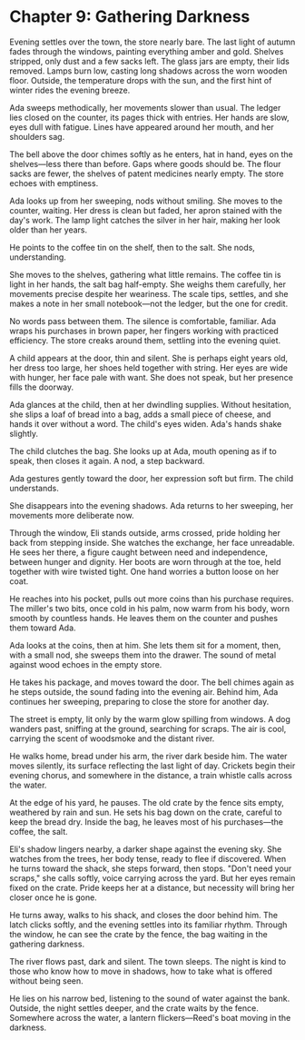 # Chapter 9: Gathering Darkness

Evening settles over the town, the store nearly bare. The last light of autumn fades through the windows, painting everything amber and gold. Shelves stripped, only dust and a few sacks left. The glass jars are empty, their lids removed. Lamps burn low, casting long shadows across the worn wooden floor. Outside, the temperature drops with the sun, and the first hint of winter rides the evening breeze.

Ada sweeps methodically, her movements slower than usual. The ledger lies closed on the counter, its pages thick with entries. Her hands are slow, eyes dull with fatigue. Lines have appeared around her mouth, and her shoulders sag.

The bell above the door chimes softly as he enters, hat in hand, eyes on the shelves—less there than before. Gaps where goods should be. The flour sacks are fewer, the shelves of patent medicines nearly empty. The store echoes with emptiness.

Ada looks up from her sweeping, nods without smiling. She moves to the counter, waiting. Her dress is clean but faded, her apron stained with the day's work. The lamp light catches the silver in her hair, making her look older than her years.

He points to the coffee tin on the shelf, then to the salt. She nods, understanding.

She moves to the shelves, gathering what little remains. The coffee tin is light in her hands, the salt bag half-empty. She weighs them carefully, her movements precise despite her weariness. The scale tips, settles, and she makes a note in her small notebook—not the ledger, but the one for credit.

No words pass between them. The silence is comfortable, familiar. Ada wraps his purchases in brown paper, her fingers working with practiced efficiency. The store creaks around them, settling into the evening quiet.

A child appears at the door, thin and silent. She is perhaps eight years old, her dress too large, her shoes held together with string. Her eyes are wide with hunger, her face pale with want. She does not speak, but her presence fills the doorway.

Ada glances at the child, then at her dwindling supplies. Without hesitation, she slips a loaf of bread into a bag, adds a small piece of cheese, and hands it over without a word. The child's eyes widen. Ada's hands shake slightly.

The child clutches the bag. She looks up at Ada, mouth opening as if to speak, then closes it again. A nod, a step backward.

Ada gestures gently toward the door, her expression soft but firm. The child understands.

She disappears into the evening shadows. Ada returns to her sweeping, her movements more deliberate now.

Through the window, Eli stands outside, arms crossed, pride holding her back from stepping inside. She watches the exchange, her face unreadable. He sees her there, a figure caught between need and independence, between hunger and dignity. Her boots are worn through at the toe, held together with wire twisted tight. One hand worries a button loose on her coat.

He reaches into his pocket, pulls out more coins than his purchase requires. The miller's two bits, once cold in his palm, now warm from his body, worn smooth by countless hands. He leaves them on the counter and pushes them toward Ada.

Ada looks at the coins, then at him. She lets them sit for a moment, then, with a small nod, she sweeps them into the drawer. The sound of metal against wood echoes in the empty store.

He takes his package, and moves toward the door. The bell chimes again as he steps outside, the sound fading into the evening air. Behind him, Ada continues her sweeping, preparing to close the store for another day.

The street is empty, lit only by the warm glow spilling from windows. A dog wanders past, sniffing at the ground, searching for scraps. The air is cool, carrying the scent of woodsmoke and the distant river.

He walks home, bread under his arm, the river dark beside him. The water moves silently, its surface reflecting the last light of day. Crickets begin their evening chorus, and somewhere in the distance, a train whistle calls across the water.

At the edge of his yard, he pauses. The old crate by the fence sits empty, weathered by rain and sun. He sets his bag down on the crate, careful to keep the bread dry. Inside the bag, he leaves most of his purchases—the coffee, the salt.

Eli's shadow lingers nearby, a darker shape against the evening sky. She watches from the trees, her body tense, ready to flee if discovered. When he turns toward the shack, she steps forward, then stops. "Don't need your scraps," she calls softly, voice carrying across the yard. But her eyes remain fixed on the crate. Pride keeps her at a distance, but necessity will bring her closer once he is gone.

He turns away, walks to his shack, and closes the door behind him. The latch clicks softly, and the evening settles into its familiar rhythm. Through the window, he can see the crate by the fence, the bag waiting in the gathering darkness.

The river flows past, dark and silent. The town sleeps. The night is kind to those who know how to move in shadows, how to take what is offered without being seen.

He lies on his narrow bed, listening to the sound of water against the bank. Outside, the night settles deeper, and the crate waits by the fence. Somewhere across the water, a lantern flickers—Reed's boat moving in the darkness. 